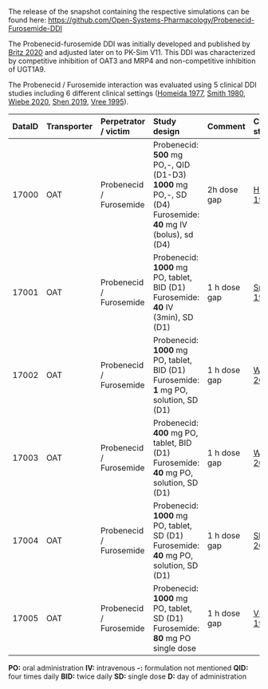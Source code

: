 The release of the snapshot containing the respective simulations can be found here: <https://github.com/Open-Systems-Pharmacology/Probenecid-Furosemide-DDI>

The Probenecid-furosemide DDI was initially developed and published by [Britz 2020](#5-references) and adjusted later on to PK-Sim V11. This DDI was characterized by competitive inhibition of OAT3 and MRP4 and non-competitive inhibition of UGT1A9. 

The Probenecid / Furosemide interaction was evaluated using 5 clinical DDI studies including 6 different clinical settings ([Homeida 1977](#references), [Smith 1980](#references), [Wiebe 2020](#references), [Shen 2019](#references), [Vree 1995](#references)).

| DataID | Transporter | Perpetrator / victim     | Study design                                                                                                                                               | Comment | Clinical study                      |
|---:|:---|:--------|:----------------------------------------------|:---|:------|
|  17000 | OAT  | Probenecid / Furosemide | Probenecid: **500** mg PO,-, QID (D1-D3) **1000** mg PO,-, SD (D4) Furosemide: **40** mg IV (bolus), sd (D4)  |   2h dose gap      | [Homeida 1977](#references)        |
|  17001 | OAT  | Probenecid / Furosemide | Probenecid: **1000** mg PO, tablet, BID (D1) Furosemide: **40** IV (3min), SD (D1) |   1 h dose gap      | [Smith 1980](#references)        |
|    17002 | OAT  | Probenecid / Furosemide | Probenecid: **1000** mg PO, tablet, BID (D1) Furosemide: **1** mg PO, solution, SD (D1)  |   1 h dose gap       | [Wiebe 2020](#references)       |
|  17003 | OAT   | Probenecid / Furosemide | Probenecid: **400** mg PO, tablet, BID (D1) Furosemide: **40** mg PO, solution, SD (D1)|   1 h dose gap       | [Wiebe 2020](#references)        |
|  17004 | OAT   | Probenecid / Furosemide | Probenecid: **1000** mg PO, tablet, SD (D1) Furosemide: **40** mg PO, solution, SD (D1)|   1 h dose gap       | [Shen 2019](#references)        |
|  17005 | OAT   | Probenecid / Furosemide | Probenecid: **1000** mg PO, tablet, SD (D1) Furosemide: **80** mg PO single dose|    1 h dose gap      | [Vree 1995](#references)        |


**PO:** oral administration
**IV:** intravenous
**-:** formulation not mentioned
**QID:** four times daily
**BID:** twice daily
**SD:** single dose
**D:** day of administration


